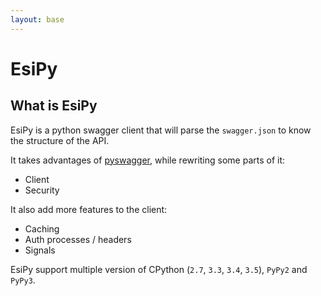 ```yaml
---
layout: base
---
```

# EsiPy

## What is EsiPy
EsiPy is a python swagger client that will parse the `swagger.json` to know the structure of the API.

It takes advantages of [pyswagger](https://github.com/mission-liao/pyswagger), while rewriting some parts of it: <br>
- Client <br>
- Security

It also add more features to the client:  <br>
- Caching <br>
- Auth processes / headers <br>
- Signals

EsiPy support multiple version of CPython (`2.7`, `3.3`, `3.4`, `3.5`), `PyPy2` and `PyPy3`.
